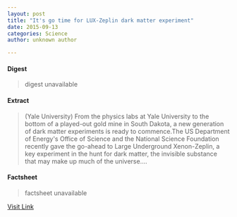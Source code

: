 ```yaml
---
layout: post
title: "It's go time for LUX-Zeplin dark matter experiment"
date: 2015-09-13
categories: Science
author: unknown author

---
```



#### Digest
>digest unavailable

#### Extract
>(Yale University) From the physics labs at Yale University to the bottom of a played-out gold mine in South Dakota, a new generation of dark matter experiments is ready to commence.The US Department of Energy's Office of Science and the National Science Foundation recently gave the go-ahead to Large Underground Xenon-Zeplin, a key experiment in the hunt for dark matter, the invisible substance that may make up much of the universe....

#### Factsheet
>factsheet unavailable

[Visit Link](http://www.eurekalert.org/pub_releases/2014-07/yu-igt071814.php)



